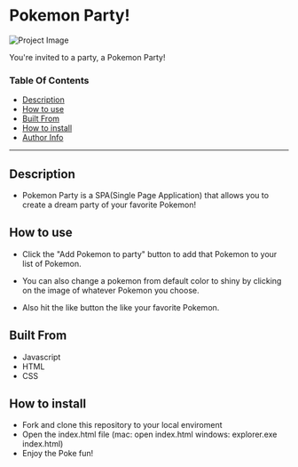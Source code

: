# Pokemon Party!

![Project Image](https://www.pkmncast.com/news/2013/9/16/gotta-catch-em-all)

You're invited to a party, a Pokemon Party!

### Table Of Contents
- [Description](#description)
- [How to use](#how-to-use)
- [Built From](#built-from)
- [How to install](#how-to-install)
- [Author Info](#author-info)

---

## Description 

- Pokemon Party is a SPA(Single Page Application) that allows you to create a dream party of your favorite Pokemon!

## How to use

- Click the "Add Pokemon to party" button to add that Pokemon to your list of Pokemon.

- You can also change a pokemon from default color to shiny by clicking on the image of whatever Pokemon you choose.

- Also hit the like button the like your favorite Pokemon.

## Built From

- Javascript
- HTML
- CSS

## How to install

- Fork and clone this repository to your local enviroment
- Open the index.html file (mac: open index.html windows: explorer.exe index.html)
- Enjoy the Poke fun!




